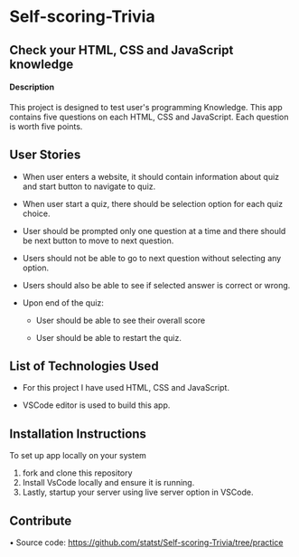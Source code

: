 # Self-scoring-Trivia

## Check your HTML, CSS and JavaScript knowledge

#### Description

This project is designed to test user's programming Knowledge. This app contains five questions on each HTML, CSS and JavaScript. Each question is worth five points.

## User Stories

- When user enters a website, it should contain information about quiz and start button to navigate to quiz.

- When user start a quiz, there should be selection option for each quiz choice.

- User should be prompted only one question at a time and there should be next button to move to next question.

- Users should not be able to go to next question without selecting any option.

- Users should also be able to see if selected answer is correct or wrong.

- Upon end of the quiz:

  - User should be able to see their overall score

  - User should be able to restart the quiz.

## List of Technologies Used

- For this project I have used HTML, CSS and JavaScript.

- VSCode editor is used to build this app.

## Installation Instructions

To set up app locally on your system

1. fork and clone this repository
2. Install VsCode locally and ensure it is running.
3. Lastly, startup your server using live server option in VSCode.

## Contribute

• Source code: https://github.com/statst/Self-scoring-Trivia/tree/practice
